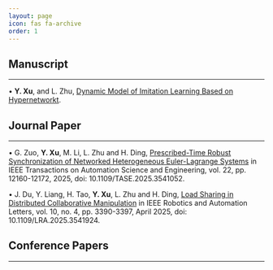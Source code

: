 ```yaml
---
layout: page
icon: fas fa-archive
order: 1
---
```


## Manuscript
---
  
• **Y. Xu**, and L. Zhu, [Dynamic Model of Imitation Learning Based on Hypernetworkt](none).  

## Journal Paper
---
• G. Zuo, **Y. Xu**, M. Li, L. Zhu and H. Ding, [Prescribed-Time Robust Synchronization of Networked Heterogeneous Euler-Lagrange Systems](https://ieeexplore.ieee.org/document/10879556) in IEEE Transactions on Automation Science and Engineering, vol. 22, pp. 12160-12172, 2025, doi: 10.1109/TASE.2025.3541052.

• J. Du, Y. Liang, H. Tao, **Y. Xu**, L. Zhu and H. Ding, [Load Sharing in Distributed Collaborative Manipulation](https://ieeexplore.ieee.org/document/10884853) in IEEE Robotics and Automation Letters, vol. 10, no. 4, pp. 3390-3397, April 2025, doi: 10.1109/LRA.2025.3541924. 

## Conference Papers
---
